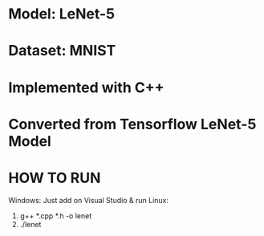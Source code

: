 # Model: LeNet-5
# Dataset: MNIST
# Implemented with C++
# Converted from Tensorflow LeNet-5 Model

# HOW TO RUN 
Windows: Just add on Visual Studio & run
Linux: 
1) g++ *.cpp *.h -o lenet
2) ./lenet
